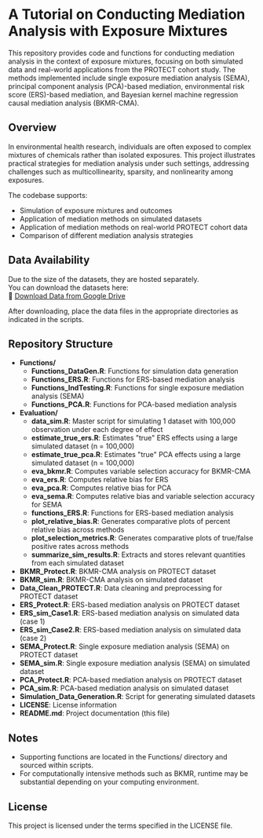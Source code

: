 # A Tutorial on Conducting Mediation Analysis with Exposure Mixtures
This repository provides code and functions for conducting mediation analysis in the context of exposure mixtures, focusing on both simulated data and real-world applications from the PROTECT cohort study. The methods implemented include single exposure mediation analysis (SEMA), principal component analysis (PCA)-based mediation, environmental risk score (ERS)-based mediation, and Bayesian kernel machine regression causal mediation analysis (BKMR-CMA).

## Overview

In environmental health research, individuals are often exposed to complex mixtures of chemicals rather than isolated exposures. This project illustrates practical strategies for mediation analysis under such settings, addressing challenges such as multicollinearity, sparsity, and nonlinearity among exposures.

The codebase supports:
- Simulation of exposure mixtures and outcomes
- Application of mediation methods on simulated datasets
- Application of mediation methods on real-world PROTECT cohort data
- Comparison of different mediation analysis strategies

## Data Availability

Due to the size of the datasets, they are hosted separately.  
You can download the datasets here:  
🔗 [Download Data from Google Drive](https://drive.google.com/drive/folders/1ok6uO5dyDF9X2qel9ZBfBH9omQtXsEw_?usp=sharing)

After downloading, place the data files in the appropriate directories as indicated in the scripts.

## Repository Structure

- **Functions/**
  - **Functions_DataGen.R**: Functions for simulation data generation
  - **Functions_ERS.R**: Functions for ERS-based mediation analysis
  - **Functions_IndTesting.R**: Functions for single exposure mediation analysis (SEMA)
  - **Functions_PCA.R**: Functions for PCA-based mediation analysis
- **Evaluation/**
  - **data_sim.R**: Master script for simulating 1 dataset with 100,000 observation under each degree of effect
  - **estimate_true_ers.R**: Estimates "true" ERS effects using a large simulated dataset (n = 100,000)
  - **estimate_true_pca.R**: Estimates "true" PCA effects using a large simulated dataset (n = 100,000)
  - **eva_bkmr.R**: Computes variable selection accuracy for BKMR-CMA
  - **eva_ers.R**: Computes relative bias for ERS
  - **eva_pca.R**: Computes relative bias for PCA
  - **eva_sema.R**: Computes relative bias and variable selection accuracy for SEMA
  - **functions_ERS.R**: Functions for ERS-based mediation analysis
  - **plot_relative_bias.R**: Generates comparative plots of percent relative bias across methods
  - **plot_selection_metrics.R**: Generates comparative plots of true/false positive rates across methods
  - **summarize_sim_results.R**: Extracts and stores relevant quantities from each simulated dataset
- **BKMR_Protect.R**: BKMR-CMA analysis on PROTECT dataset
- **BKMR_sim.R**: BKMR-CMA analysis on simulated dataset
- **Data_Clean_PROTECT.R**: Data cleaning and preprocessing for PROTECT dataset
- **ERS_Protect.R**: ERS-based mediation analysis on PROTECT dataset
- **ERS_sim_Case1.R**: ERS-based mediation analysis on simulated data (case 1)
- **ERS_sim_Case2.R**: ERS-based mediation analysis on simulated data (case 2)
- **SEMA_Protect.R**: Single exposure mediation analysis (SEMA) on PROTECT dataset
- **SEMA_sim.R**: Single exposure mediation analysis (SEMA) on simulated dataset
- **PCA_Protect.R**: PCA-based mediation analysis on PROTECT dataset
- **PCA_sim.R**: PCA-based mediation analysis on simulated dataset
- **Simulation_Data_Generation.R**: Script for generating simulated datasets
- **LICENSE**: License information
- **README.md**: Project documentation (this file)

## Notes
- Supporting functions are located in the Functions/ directory and sourced within scripts.
- For computationally intensive methods such as BKMR, runtime may be substantial depending on your computing environment.

## License
This project is licensed under the terms specified in the LICENSE file.
